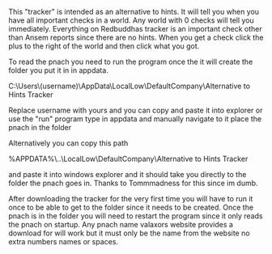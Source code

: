 This "tracker" is intended as an alternative to hints. It will tell you when you have all important checks in a world. Any world with 0 checks will tell you immediately. Everything on Redbuddhas tracker is an important check other than Ansem reports since there are no hints. When you get a check click the plus to the right of the world and then click what you got.

To read the pnach you need to run the program once the it will create the folder you put it in in appdata. 

C:\Users\\(username)\AppData\LocalLow\DefaultCompany\Alternative to Hints Tracker 

Replace username with yours and you can copy and paste it into explorer or use the "run" program type in appdata and manually navigate to it place the pnach in the folder

Alternatively you can copy this path

%APPDATA%\\..\LocalLow\DefaultCompany\Alternative to Hints Tracker

and paste it into windows explorer and it should take you directly to the folder the pnach goes in.
Thanks to Tommmadness for this since im dumb.

After downloading the tracker for the very first time you will have to run it once to be able to get to the folder since it needs to be created. Once the pnach is in the folder you will need to restart the program since it only reads the pnach on startup. Any pnach name valaxors website provides a download for will work but it must only be the name from the website no extra numbers names or spaces.
